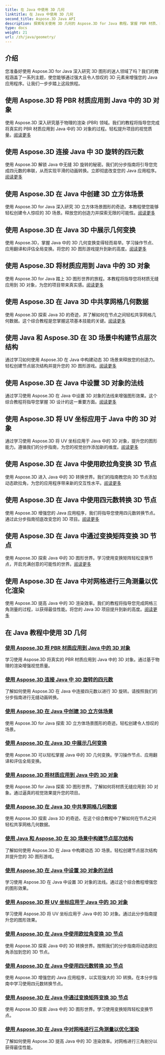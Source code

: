 ```yaml
---
title: 在 Java 中使用 3D 几何
linktitle: 在 Java 中使用 3D 几何
second_title: Aspose.3D Java API
description: 探索有关使用 3D 几何的 Aspose.3D for Java 教程。掌握 PBR 材质、四元数旋转、立方体场景等。提升您的 Java 3D 图形水平。
type: docs
weight: 21
url: /zh/java/geometry/
---
```

## 介绍
您准备好使用 Aspose.3D for Java 深入研究 3D 图形的迷人领域了吗？我们的教程涵盖了一系列主题，使您能够通过强大且令人惊叹的 3D 元素来增强您的 Java 应用程序。让我们一步步踏上这段旅程。

## 使用 Aspose.3D 将 PBR 材质应用到 Java 中的 3D 对象

使用 Aspose.3D 深入研究基于物理的渲染 (PBR) 领域。我们的教程将指导您完成将真实的 PBR 材质应用到 Java 中的 3D 对象的过程。轻松提升项目的视觉质量。[阅读更多](./apply-pbr-materials-to-objects/)

## 使用 Aspose.3D 连接 Java 中 3D 旋转的四元数

使用 Aspose.3D 解锁 Java 中无缝 3D 旋转的秘密。我们的分步指南将引导您完成四元数的串联，从而实现平滑的动画转换。立即彻底改变您的 Java 应用程序。[阅读更多](./concatenate-quaternions-for-3d-rotations/)

## 使用 Aspose.3D 在 Java 中创建 3D 立方体场景

使用 Aspose.3D for Java 深入研究 3D 立方体场景图形的奇迹。本教程使您能够轻松创建令人惊叹的 3D 场景。释放您的创造力并探索无限的可能性。[阅读更多](./create-3d-cube-scene/)

## 使用 Aspose.3D 在 Java 3D 中展示几何变换

使用 Aspose.3D，掌握 Java 中的 3D 几何变换变得轻而易举。学习操作节点、应用翻译和评估全局变换。将您的 3D 图形游戏提升到新的高度。[阅读更多](./expose-geometric-transformations/)

## 使用 Aspose.3D 将材质应用到 Java 中的 3D 对象

使用 Aspose.3D for Java 踏上 3D 图形世界的旅程。本教程将指导您将材质无缝应用到 3D 对象，为您的项目带来真实感。[阅读更多](./apply-materials-to-3d-objects/)

## 使用 Aspose.3D 在 Java 3D 中共享网格几何数据

使用 Aspose.3D 探索 Java 3D 的奇迹，并了解如何在节点之间轻松共享网格几何数据。这个综合教程是您掌握这项基本技能的关键。[阅读更多](./share-mesh-geometry-data/)

## 使用 Java 和 Aspose.3D 在 3D 场景中构建节点层次结构

通过学习如何使用 Aspose.3D 在 Java 中构建动态 3D 场景来释放您的创造力。轻松创建节点层次结构并提升您的 3D 图形游戏。[阅读更多](./build-node-hierarchies/)

## 使用 Aspose.3D 在 Java 中设置 3D 对象的法线

通过学习使用 Aspose.3D 在 Java 中设置 3D 对象的法线来增强图形效果。这个综合教程将指导您掌握 3D 设计的这一重要方面。[阅读更多](./set-up-normals-on-3d-objects/)

## 使用 Aspose.3D 将 UV 坐标应用于 Java 中的 3D 对象

通过学习使用 Aspose.3D 将 UV 坐标应用于 Java 中的 3D 对象，提升您的图形能力。遵循我们的分步指南，为您的视觉创作添加新的维度。[阅读更多](./apply-uv-coordinates-to-3d-objects/)

## 使用 Aspose.3D 在 Java 中使用欧拉角变换 3D 节点

使用 Aspose.3D 进入 Java 中的 3D 转换世界。我们的指南教您向 3D 节点添加动态欧拉角，为您的应用程序带来新的交互性水平。[阅读更多](./transform-3d-nodes-with-euler-angles/)

## 使用 Aspose.3D 在 Java 中使用四元数转换 3D 节点

使用 Aspose.3D 增强您的 Java 应用程序，我们将指导您使用四元数转换节点。通过此分步指南彻底改变您的 3D 项目。[阅读更多](./transform-3d-nodes-with-quaternions/)

## 使用 Aspose.3D 在 Java 中通过变换矩阵变换 3D 节点

使用 Aspose.3D 探索 Java 中的 3D 图形世界。学习使用变换矩阵轻松变换节点，开启充满创意的可能性的世界。[阅读更多](./transform-3d-nodes-with-matrices/)

## 使用 Aspose.3D 在 Java 中对网格进行三角测量以优化渲染

使用 Aspose.3D 提高 Java 中的 3D 渲染效率。我们的教程将指导您完成网格三角测量的过程，以获得最佳性能。将您的 Java 3D 项目提升到新的高度。[阅读更多](./triangulate-meshes-for-optimized-rendering/)

## 在 Java 教程中使用 3D 几何
### [使用 Aspose.3D 将 PBR 材质应用到 Java 中的 3D 对象](./apply-pbr-materials-to-objects/)
学习使用 Aspose.3D 将真实的 PBR 材质应用到 Java 中的 3D 对象。通过基于物理的渲染增强视觉质量。
### [使用 Aspose.3D 连接 Java 中 3D 旋转的四元数](./concatenate-quaternions-for-3d-rotations/)
了解如何使用 Aspose.3D 在 Java 中连接四元数以进行 3D 旋转。请按照我们的分步指南进行无缝动画转换。
### [使用 Aspose.3D 在 Java 中创建 3D 立方体场景](./create-3d-cube-scene/)
使用 Aspose.3D for Java 探索 3D 立方体场景图形的奇迹。轻松创建令人惊叹的场景。
### [使用 Aspose.3D 在 Java 3D 中展示几何变换](./expose-geometric-transformations/)
使用 Aspose.3D 可以轻松掌握 Java 中的 3D 几何变换。学习操作节点、应用翻译和评估全局变换。
### [使用 Aspose.3D 将材质应用到 Java 中的 3D 对象](./apply-materials-to-3d-objects/)
使用 Aspose.3D for Java 探索 3D 图形世界。了解如何将材质无缝应用到 3D 对象。通过逼真的视觉效果提升您的项目。
### [使用 Aspose.3D 在 Java 3D 中共享网格几何数据](./share-mesh-geometry-data/)
使用 Aspose.3D 探索 Java 3D 的奇迹。在这个综合教程中了解如何在节点之间轻松共享网格几何数据。
### [使用 Java 和 Aspose.3D 在 3D 场景中构建节点层次结构](./build-node-hierarchies/)
了解如何使用 Aspose.3D 在 Java 中构建动态 3D 场景。轻松创建节点层次结构并提升您的 3D 图形游戏。
### [使用 Aspose.3D 在 Java 中设置 3D 对象的法线](./set-up-normals-on-3d-objects/)
学习使用 Aspose.3D 在 Java 中设置 3D 对象的法线。通过这个综合教程增强您的图形效果。
### [使用 Aspose.3D 将 UV 坐标应用于 Java 中的 3D 对象](./apply-uv-coordinates-to-3d-objects/)
学习使用 Aspose.3D 将 UV 坐标应用于 Java 中的 3D 对象。通过此分步指南提升您的图形效果。
### [使用 Aspose.3D 在 Java 中使用欧拉角变换 3D 节点](./transform-3d-nodes-with-euler-angles/)
使用 Aspose.3D 探索 Java 中的 3D 转换世界。按照我们的分步指南将动态欧拉角添加到您的 3D 节点。
### [使用 Aspose.3D 在 Java 中使用四元数转换 3D 节点](./transform-3d-nodes-with-quaternions/)
使用 Aspose.3D 增强您的 Java 应用程序，以实现强大的 3D 转换。在本分步指南中学习使用四元数转换节点。
### [使用 Aspose.3D 在 Java 中通过变换矩阵变换 3D 节点](./transform-3d-nodes-with-matrices/)
使用 Aspose.3D 探索 Java 中的 3D 图形世界。学习使用变换矩阵轻松变换节点。
### [使用 Aspose.3D 在 Java 中对网格进行三角测量以优化渲染](./triangulate-meshes-for-optimized-rendering/)
了解如何使用 Aspose.3D 提高 Java 中的 3D 渲染效率。对网格进行三角剖分以获得最佳性能。